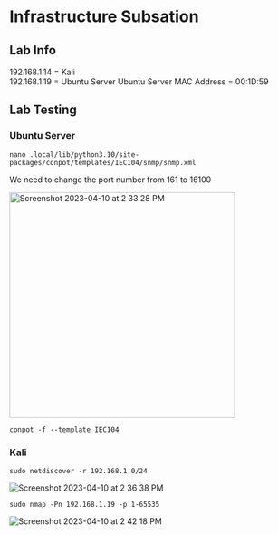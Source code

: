 # Infrastructure Subsation

## Lab Info

192.168.1.14 = Kali<br/>
192.168.1.19 = Ubuntu Server
Ubuntu Server MAC Address = 00:1D:59

## Lab Testing

### Ubuntu Server

``nano .local/lib/python3.10/site-packages/conpot/templates/IEC104/snmp/snmp.xml``

We need to change the port number from 161 to 16100

<img width="398" alt="Screenshot 2023-04-10 at 2 33 28 PM" src="https://user-images.githubusercontent.com/96379191/230842284-9b888a44-7ceb-4d82-abd6-bbb1b34d1a6f.png">

``conpot -f --template IEC104``

### Kali


``sudo netdiscover -r 192.168.1.0/24 ``

![Screenshot 2023-04-10 at 2 36 38 PM](https://user-images.githubusercontent.com/96379191/230842268-ffba8f40-1b3d-4a5d-bb9c-9a904bfa16e5.png)

``sudo nmap -Pn 192.168.1.19 -p 1-65535``

![Screenshot 2023-04-10 at 2 42 18 PM](https://user-images.githubusercontent.com/96379191/230843092-bd47a55a-a4a4-4fe1-8dd5-431219b85e1b.png)






